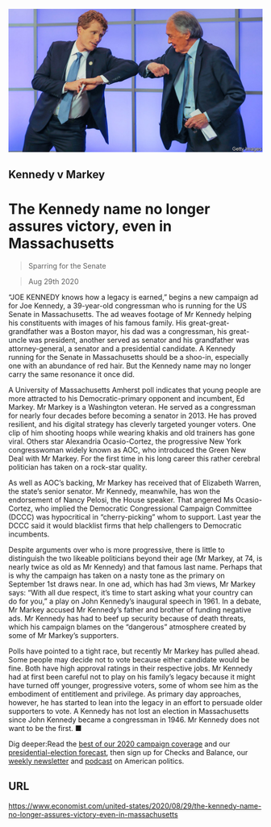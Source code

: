 ![](./images/20200829_USP001_0.jpg)

## Kennedy v Markey

# The Kennedy name no longer assures victory, even in Massachusetts

> Sparring for the Senate

> Aug 29th 2020

“JOE KENNEDY knows how a legacy is earned,” begins a new campaign ad for Joe Kennedy, a 39-year-old congressman who is running for the US Senate in Massachusetts. The ad weaves footage of Mr Kennedy helping his constituents with images of his famous family. His great-great-grandfather was a Boston mayor, his dad was a congressman, his great-uncle was president, another served as senator and his grandfather was attorney-general, a senator and a presidential candidate. A Kennedy running for the Senate in Massachusetts should be a shoo-in, especially one with an abundance of red hair. But the Kennedy name may no longer carry the same resonance it once did.

A University of Massachusetts Amherst poll indicates that young people are more attracted to his Democratic-primary opponent and incumbent, Ed Markey. Mr Markey is a Washington veteran. He served as a congressman for nearly four decades before becoming a senator in 2013. He has proved resilient, and his digital strategy has cleverly targeted younger voters. One clip of him shooting hoops while wearing khakis and old trainers has gone viral. Others star Alexandria Ocasio-Cortez, the progressive New York congresswoman widely known as AOC, who introduced the Green New Deal with Mr Markey. For the first time in his long career this rather cerebral politician has taken on a rock-star quality.

As well as AOC’s backing, Mr Markey has received that of Elizabeth Warren, the state’s senior senator. Mr Kennedy, meanwhile, has won the endorsement of Nancy Pelosi, the House speaker. That angered Ms Ocasio-Cortez, who implied the Democratic Congressional Campaign Committee (DCCC) was hypocritical in “cherry-picking” whom to support. Last year the DCCC said it would blacklist firms that help challengers to Democratic incumbents.

Despite arguments over who is more progressive, there is little to distinguish the two likeable politicians beyond their age (Mr Markey, at 74, is nearly twice as old as Mr Kennedy) and that famous last name. Perhaps that is why the campaign has taken on a nasty tone as the primary on September 1st draws near. In one ad, which has had 3m views, Mr Markey says: “With all due respect, it’s time to start asking what your country can do for you,” a play on John Kennedy’s inaugural speech in 1961. In a debate, Mr Markey accused Mr Kennedy’s father and brother of funding negative ads. Mr Kennedy has had to beef up security because of death threats, which his campaign blames on the “dangerous” atmosphere created by some of Mr Markey’s supporters.

Polls have pointed to a tight race, but recently Mr Markey has pulled ahead. Some people may decide not to vote because either candidate would be fine. Both have high approval ratings in their respective jobs. Mr Kennedy had at first been careful not to play on his family’s legacy because it might have turned off younger, progressive voters, some of whom see him as the embodiment of entitlement and privilege. As primary day approaches, however, he has started to lean into the legacy in an effort to persuade older supporters to vote. A Kennedy has not lost an election in Massachusetts since John Kennedy became a congressman in 1946. Mr Kennedy does not want to be the first. ■

Dig deeper:Read the [best of our 2020 campaign coverage](https://www.economist.com//us-election-2020) and our [presidential-election forecast](https://www.economist.com/https://projects.economist.com/us-2020-forecast/president), then sign up for Checks and Balance, our [weekly newsletter](https://www.economist.com//checksandbalance/) and [podcast](https://www.economist.com//podcasts/2020/08/21/checks-and-balance-our-weekly-podcast-on-american-politics) on American politics.

## URL

https://www.economist.com/united-states/2020/08/29/the-kennedy-name-no-longer-assures-victory-even-in-massachusetts

